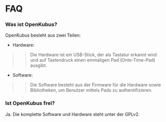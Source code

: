 # FAQ #

### Was ist OpenKubus? ###

OpenKubus besteht aus zwei Teilen:

  * Hardware:
> > Die Hardware ist ein USB-Stick, der als Tastatur erkannt wird und auf Tastendruck einen einmaligen Pad (Onte-Time-Pad) ausgibt.
  * Software:
> > Die Software besteht aus der Firmware für die Hardware sowie Bibliotheken, um Benutzer mittels Pads zu authentifizieren.



### Ist OpenKubus frei? ###

Ja. Die komplette Software und Hardware steht unter der GPLv2.